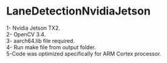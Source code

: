 # LaneDetectionNvidiaJetson   
1- Nvidia Jetson TX2.  
2- OpenCV 3.4.  
3- aarch64.lib file required.   
4- Run make file from output folder.    
5-Code was optimized specifically for ARM Cortex processor.   
